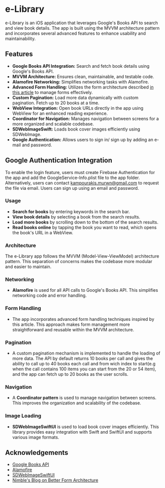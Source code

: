# e-Library
e-Library is an iOS application that leverages Google's Books API to search and view book details. The app is built using the MVVM architecture pattern and incorporates several advanced features to enhance usability and maintainability.

## Features
* **Google Books API Integration:** Search and fetch book details using Google's Books API.
* **MVVM Architecture:** Ensures clean, maintainable, and testable code.
* **Alamofire Networking:** Simplifies networking tasks with Alamofire.
* **Advanced Form Handling:** Utilizes the form architecture described [in this article](https://nimblehq.co/blog/better-form-architecture-for-ios-applications) to manage forms effectively.
* **Custom Pagination:** Load more data dynamically with custom pagination. Fetch up to 20 books at a time.
* **WebView Integration:** Open book URLs directly in the app using WebView for an enhanced reading experience.
* **Coordinator for Navigation:** Manages navigation between screens for a more organized and scalable codebase.
* **SDWebImageSwift:** Loads book cover images efficiently using SDWebImage.
* **Google Authentication:** Allows users to sign in/ sign up by adding an e-mail and password.

## Google Authentication Integration
To enable the login feature, users must create Firebase Authentication for the app and add the GoogleService-Info.plist file to the app folder. Alternatively, users can contact kampourakis.murwn@gmail.com to request the file via email. Users can sign up using an email and password.

### Usage
- **Search for books** by entering keywords in the search bar.
- **View book details** by selecting a book from the search results.
- **Load more books** by scrolling down to the bottom of the search results.
- **Read books online** by tapping the book you want to read, which opens the book's URL in a WebView.

### Architecture
The e-Library app follows the MVVM (Model-View-ViewModel) architecture pattern. This separation of concerns makes the codebase more modular and easier to maintain.

### Networking
* **Alamofire** is used for all API calls to Google's Books API. This simplifies networking code and error handling.
### Form Handling
* The app incorporates advanced form handling techniques inspired by this article. This approach makes form management more straightforward and reusable within the MVVM architecture.
### Pagination
* A custom pagination mechanism is implemented to handle the loading of more data. The API by default returns 10 books per call and gives the ability to call up to 40 books each call and from wich index to start(e.g when the call contains 100 items you can start from the 20 or 54 item), and the app can fetch up to 20 books as the user scrolls.
### Navigation
* A **Coordinator pattern** is used to manage navigation between screens. This improves the organization and scalability of the codebase.
### Image Loading
* **SDWebImageSwiftUI** is used to load book cover images efficiently. This library provides easy integration with Swift and SwiftUI and supports various image formats.

## Acknowledgements
* [Google Books API](https://developers.google.com/books/docs/v1/getting_started)
* [Alamofire](https://github.com/Alamofire/Alamofire)
* [SDWebImageSwiftUI](https://github.com/SDWebImage/SDWebImageSwiftUI)
* [Nimble's Blog on Better Form Architecture](https://nimblehq.co/blog/better-form-architecture-for-ios-applications)
